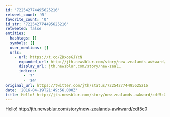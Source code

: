 ```yaml
---
id: '722542774495625216'
retweet_count: '0'
favorite_count: '0'
id_str: '722542774495625216'
retweeted: false
entities:
  hashtags: []
  symbols: []
  user_mentions: []
  urls:
    - url: https://t.co/ZDxosGJYcN
      expanded_url: http://jth.newsblur.com/story/new-zealands-awkward/cdf5c0
      display_url: jth.newsblur.com/story/new-zeal…
      indices:
        - '7'
        - '30'
original_url: https://twitter.com/jth/status/722542774495625216
date: '2016-04-19T21:49:56.000Z'
title: Hello! http://jth.newsblur.com/story/new-zealands-awkward/cdf5c0
---
```


Hello! http://jth.newsblur.com/story/new-zealands-awkward/cdf5c0